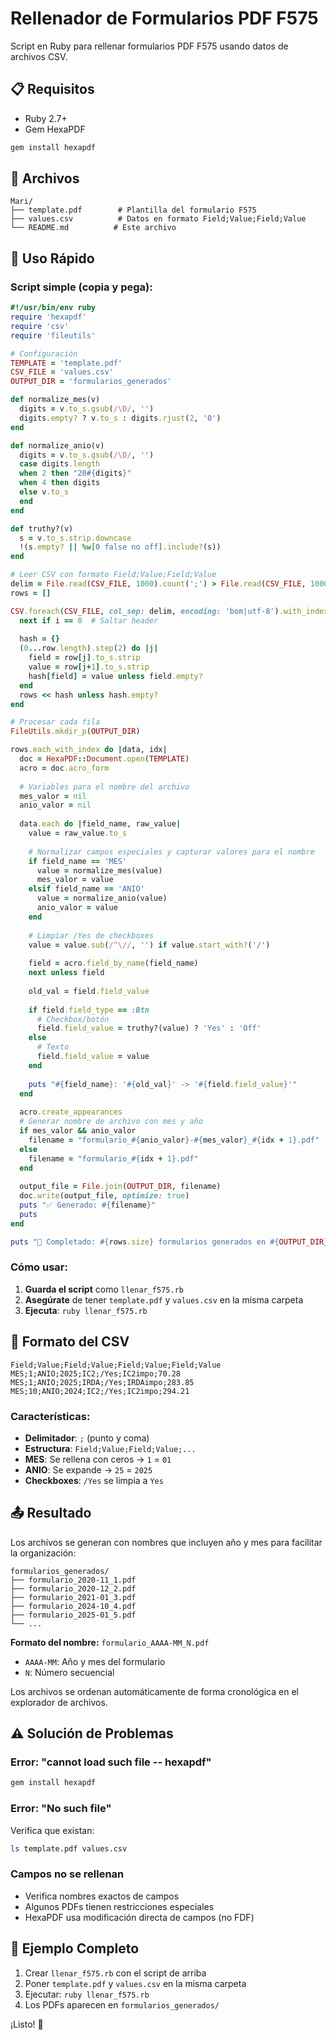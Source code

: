 # Rellenador de Formularios PDF F575

Script en Ruby para rellenar formularios PDF F575 usando datos de archivos CSV.

## 📋 Requisitos

- Ruby 2.7+
- Gem HexaPDF

```bash
gem install hexapdf
```

## 📁 Archivos

```
Mari/
├── template.pdf        # Plantilla del formulario F575
├── values.csv          # Datos en formato Field;Value;Field;Value
└── README.md          # Este archivo
```

## 🚀 Uso Rápido

### Script simple (copia y pega):

```ruby
#!/usr/bin/env ruby
require 'hexapdf'
require 'csv'
require 'fileutils'

# Configuración
TEMPLATE = 'template.pdf'
CSV_FILE = 'values.csv'
OUTPUT_DIR = 'formularios_generados'

def normalize_mes(v)
  digits = v.to_s.gsub(/\D/, '')
  digits.empty? ? v.to_s : digits.rjust(2, '0')
end

def normalize_anio(v)
  digits = v.to_s.gsub(/\D/, '')
  case digits.length
  when 2 then "20#{digits}"
  when 4 then digits
  else v.to_s
  end
end

def truthy?(v)
  s = v.to_s.strip.downcase
  !(s.empty? || %w[0 false no off].include?(s))
end

# Leer CSV con formato Field;Value;Field;Value
delim = File.read(CSV_FILE, 1000).count(';') > File.read(CSV_FILE, 1000).count(',') ? ';' : ','
rows = []

CSV.foreach(CSV_FILE, col_sep: delim, encoding: 'bom|utf-8').with_index do |row, i|
  next if i == 0  # Saltar header
  
  hash = {}
  (0...row.length).step(2) do |j|
    field = row[j].to_s.strip
    value = row[j+1].to_s.strip
    hash[field] = value unless field.empty?
  end
  rows << hash unless hash.empty?
end

# Procesar cada fila
FileUtils.mkdir_p(OUTPUT_DIR)

rows.each_with_index do |data, idx|
  doc = HexaPDF::Document.open(TEMPLATE)
  acro = doc.acro_form
  
  # Variables para el nombre del archivo
  mes_valor = nil
  anio_valor = nil
  
  data.each do |field_name, raw_value|
    value = raw_value.to_s
    
    # Normalizar campos especiales y capturar valores para el nombre
    if field_name == 'MES'
      value = normalize_mes(value)
      mes_valor = value
    elsif field_name == 'ANIO'
      value = normalize_anio(value)
      anio_valor = value
    end
    
    # Limpiar /Yes de checkboxes
    value = value.sub(/^\//, '') if value.start_with?('/')
    
    field = acro.field_by_name(field_name)
    next unless field
    
    old_val = field.field_value
    
    if field.field_type == :Btn
      # Checkbox/botón
      field.field_value = truthy?(value) ? 'Yes' : 'Off'
    else
      # Texto
      field.field_value = value
    end
    
    puts "#{field_name}: '#{old_val}' -> '#{field.field_value}'"
  end
  
  acro.create_appearances
  # Generar nombre de archivo con mes y año
  if mes_valor && anio_valor
    filename = "formulario_#{anio_valor}-#{mes_valor}_#{idx + 1}.pdf"
  else
    filename = "formulario_#{idx + 1}.pdf"
  end
  
  output_file = File.join(OUTPUT_DIR, filename)
  doc.write(output_file, optimize: true)
  puts "✅ Generado: #{filename}"
  puts
end

puts "🎉 Completado: #{rows.size} formularios generados en #{OUTPUT_DIR}/"
```

### Cómo usar:

1. **Guarda el script** como `llenar_f575.rb`
2. **Asegúrate** de tener `template.pdf` y `values.csv` en la misma carpeta
3. **Ejecuta**: `ruby llenar_f575.rb`

## 📄 Formato del CSV

```csv
Field;Value;Field;Value;Field;Value;Field;Value
MES;1;ANIO;2025;IC2;/Yes;IC2impo;70.28
MES;1;ANIO;2025;IRDA;/Yes;IRDAimpo;283.85
MES;10;ANIO;2024;IC2;/Yes;IC2impo;294.21
```

### Características:
- **Delimitador**: `;` (punto y coma)
- **Estructura**: `Field;Value;Field;Value;...`
- **MES**: Se rellena con ceros → `1` = `01`
- **ANIO**: Se expande → `25` = `2025`
- **Checkboxes**: `/Yes` se limpia a `Yes`

## 📤 Resultado

Los archivos se generan con nombres que incluyen año y mes para facilitar la organización:

```
formularios_generados/
├── formulario_2020-11_1.pdf
├── formulario_2020-12_2.pdf
├── formulario_2021-01_3.pdf
├── formulario_2024-10_4.pdf
├── formulario_2025-01_5.pdf
└── ...
```

**Formato del nombre:** `formulario_AAAA-MM_N.pdf`
- `AAAA-MM`: Año y mes del formulario
- `N`: Número secuencial

Los archivos se ordenan automáticamente de forma cronológica en el explorador de archivos.

## ⚠️ Solución de Problemas

### Error: "cannot load such file -- hexapdf"
```bash
gem install hexapdf
```

### Error: "No such file"
Verifica que existan:
```bash
ls template.pdf values.csv
```

### Campos no se rellenan
- Verifica nombres exactos de campos
- Algunos PDFs tienen restricciones especiales
- HexaPDF usa modificación directa de campos (no FDF)

## 🎯 Ejemplo Completo

1. Crear `llenar_f575.rb` con el script de arriba
2. Poner `template.pdf` y `values.csv` en la misma carpeta
3. Ejecutar: `ruby llenar_f575.rb`
4. Los PDFs aparecen en `formularios_generados/`

¡Listo! 🚀
